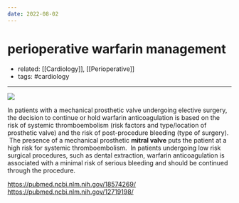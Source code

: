 ```yaml
---
date: 2022-08-02
---
```


# perioperative warfarin management

- related: [[Cardiology]], [[Perioperative]]
- tags: #cardiology
---

![](https://photos.thisispiggy.com/file/wikiFiles/20220802211804.png)

In patients with a mechanical prosthetic valve undergoing elective surgery, the decision to continue or hold warfarin anticoagulation is based on the risk of systemic thromboembolism (risk factors and type/location of prosthetic valve) and the risk of post-procedure bleeding (type of surgery).  The presence of a mechanical prosthetic **mitral valve** puts the patient at a high risk for systemic thromboembolism.  In patients undergoing low risk surgical procedures, such as dental extraction, warfarin anticoagulation is associated with a minimal risk of serious bleeding and should be continued through the procedure.

https://pubmed.ncbi.nlm.nih.gov/18574269/
https://pubmed.ncbi.nlm.nih.gov/12719198/
